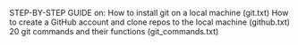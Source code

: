 STEP-BY-STEP GUIDE on:
How to install git on a local machine (git.txt)
How to create a GitHub account and clone repos to the local machine (github.txt)
20 git commands and their functions (git_commands.txt)
